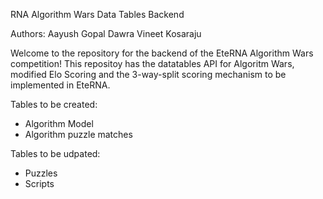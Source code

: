 RNA Algorithm Wars Data Tables Backend

Authors:
Aayush Gopal Dawra
Vineet Kosaraju

Welcome to the repository for the backend of the EteRNA Algorithm Wars competition! This repositoy has the datatables API for Algoritm Wars, modified Elo Scoring and the 3-way-split scoring mechanism to be implemented in EteRNA.

Tables to be created:
- Algorithm Model
- Algorithm puzzle matches

Tables to be udpated:
- Puzzles
- Scripts
